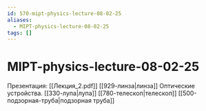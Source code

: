 ```yaml
---
id: 570-mipt-physics-lecture-08-02-25
aliases:
  - MIPT-physics-lecture-08-02-25
tags: []
---
```


# MIPT-physics-lecture-08-02-25
Презентация: [[Лекция_2.pdf]]
[[929-линза|линза]]
Оптические устройства.
[[330-лупа|лупа]]
[[780-телескоп|телескоп]]
[[500-подзорная-труба|подзорная труба]]
